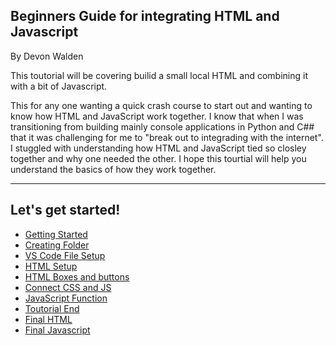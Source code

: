 ## Beginners Guide for integrating HTML and Javascript
By Devon Walden

This toutorial will be covering builid a small local HTML and combining it with a bit of Javascript.  

This for any one wanting a quick crash course to start out and wanting to know how HTML and JavaScript work together. I know that when I was transitioning from building mainly console applications in Python and C## that it was challenging for me to "break out to integrading with the internet".  I stuggled with understanding how HTML and JavaScript tied so closley together and why one needed the other. I hope this tourtial will help you understand the basics of how they work together.

---
Let's get started!
---


* [Getting Started](GettingStarted.md) 
* [Creating Folder](CreateFolder.md) 
* [VS Code File Setup](VSCsetup.md) 
* [HTML Setup](HTML1.md) 
* [HTML Boxes and buttons](HTML2.md) 
* [Connect CSS and JS](CSSjs.md) 
* [JavaScript Function](JScode.md) 
* [Toutorial End](Completed.md) 
* [Final HTML](TestingHTML.html) 
* [Final Javascript](scripts.js) 

